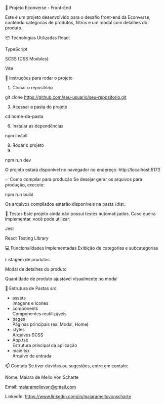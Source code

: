 🛒 Projeto Econverse - Front-End

Este é um projeto desenvolvido para o desafio front-end da Econverse, contendo categorias de produtos, filtros e um modal com detalhes do produto.

📦 Tecnologias Utilizadas
React

TypeScript

SCSS (CSS Modules)

Vite

🚀 Instruções para rodar o projeto
1. Clonar o repositório
   
git clone https://github.com/seu-usuario/seu-repositorio.git

3. Acessar a pasta do projeto

cd nome-da-pasta

6. Instalar as dependências
   
npm install

8. Rodar o projeto
9. 
npm run dev

O projeto estará disponível no navegador no endereço: http://localhost:5173

✅ Como compilar para produção
Se desejar gerar os arquivos para produção, execute:

npm run build

Os arquivos compilados estarão disponíveis na pasta /dist.

🧪 Testes
Este projeto ainda não possui testes automatizados.
Caso queira implementar, você pode utilizar:

Jest

React Testing Library

💻 Funcionalidades Implementadas
Exibição de categorias e subcategorias

Listagem de produtos

Modal de detalhes do produto

Quantidade de produto ajustável visualmente no modal

📂 Estrutura de Pastas
src
- assets         
Imagens e ícones
- components     
Componentes reutilizáveis
- pages           
Páginas principais (ex: Modal, Home)
- styles          
Arquivos SCSS
- App.tsx         
Estrutura principal da aplicação
- main.tsx        
Arquivo de entrada

📫 Contato
Se tiver dúvidas ou sugestões, entre em contato:

Nome: Maiara de Mello Von Scharte

Email: maiaramellovon@gmail.com

LinkedIn: https://www.linkedin.com/in/maiaramellovonscharte


